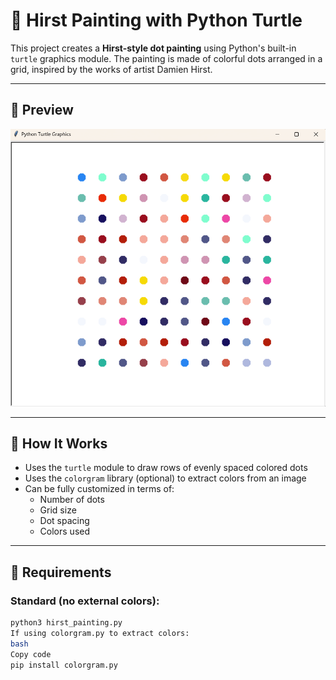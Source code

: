 # 🎨 Hirst Painting with Python Turtle

This project creates a **Hirst-style dot painting** using Python's built-in `turtle` graphics module. The painting is made of colorful dots arranged in a grid, inspired by the works of artist Damien Hirst.

---

## 📸 Preview

![Hirst Painting Output](hirst-example.png)


---

## 🚀 How It Works

- Uses the `turtle` module to draw rows of evenly spaced colored dots
- Uses the `colorgram` library (optional) to extract colors from an image
- Can be fully customized in terms of:
  - Number of dots
  - Grid size
  - Dot spacing
  - Colors used

---

## 🧰 Requirements

### Standard (no external colors):
```bash
python3 hirst_painting.py
If using colorgram.py to extract colors:
bash
Copy code
pip install colorgram.py
